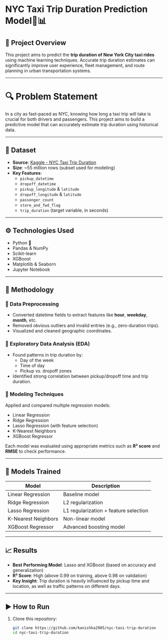 # NYC Taxi Trip Duration Prediction Model🚖📊

## 📌 Project Overview

This project aims to predict the **trip duration of New York City taxi rides** using machine learning techniques. Accurate trip duration estimates can significantly improve user experience, fleet management, and route planning in urban transportation systems.

---

# 🔍 Problem Statement

In a city as fast-paced as NYC, knowing how long a taxi trip will take is crucial for both drivers and passengers. This project aims to build a predictive model that can accurately estimate trip duration using historical data.

---

## 📂 Dataset

- **Source**: [Kaggle - NYC Taxi Trip Duration](https://www.kaggle.com/c/nyc-taxi-trip-duration)
- **Size**: ~55 million rows (subset used for modeling)
- **Key Features**:
  - `pickup_datetime`
  - `dropoff_datetime`
  - `pickup_longitude` & `latitude`
  - `dropoff_longitude` & `latitude`
  - `passenger_count`
  - `store_and_fwd_flag`
  - `trip_duration` (target variable, in seconds)

---

## ⚙️ Technologies Used

- Python 🐍
- Pandas & NumPy
- Scikit-learn
- XGBoost
- Matplotlib & Seaborn
- Jupyter Notebook

---

## 🧪 Methodology

### 🔹 Data Preprocessing
- Converted datetime fields to extract features like **hour**, **weekday**, **month**, etc.
- Removed obvious outliers and invalid entries (e.g., zero-duration trips).
- Visualized and cleaned geographic coordinates.

### 🔹 Exploratory Data Analysis (EDA)
- Found patterns in trip duration by:
  - Day of the week
  - Time of day
  - Pickup vs. dropoff zones
- Identified strong correlation between pickup/dropoff time and trip duration.

### 🔹 Modeling Techniques
Applied and compared multiple regression models:
- Linear Regression
- Ridge Regression
- Lasso Regression (with feature selection)
- K-Nearest Neighbors
- XGBoost Regressor

Each model was evaluated using appropriate metrics such as **R² score** and **RMSE** to check performance.

---

## 🧠 Models Trained

| Model               | Description                         |
|--------------------|-------------------------------------|
| Linear Regression  | Baseline model                      |
| Ridge Regression   | L2 regularization                   |
| Lasso Regression   | L1 regularization + feature selection |
| K-Nearest Neighbors| Non-linear model                    |
| XGBoost Regressor  | Advanced boosting model             |

---

## 📈 Results

- **Best Performing Model**: Lasso and XGBoost (based on accuracy and generalization)
- **R² Score**: High (above 0.99 on training, above 0.98 on validation)
- **Key Insight**: Trip duration is heavily influenced by pickup time and location, as well as traffic patterns on different days.

---
## ▶️ How to Run

1. Clone this repository:
   ```bash
   git clone https://github.com/kanishka2985/nyc-taxi-trip-duration
   cd nyc-taxi-trip-duration
